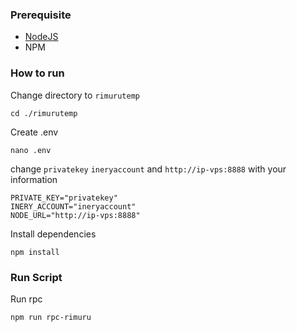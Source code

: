 ### Prerequisite

- [NodeJS](https://nodejs.org/en/)
- NPM

### How to run

Change directory to ```rimurutemp```

```shell
cd ./rimurutemp
```

Create .env

```shell
nano .env
```
change ```privatekey``` ```ineryaccount``` and ```http://ip-vps:8888``` with your information

```
PRIVATE_KEY="privatekey"
INERY_ACCOUNT="ineryaccount"
NODE_URL="http://ip-vps:8888"
```

Install dependencies

```shell
npm install
```

### Run Script

Run rpc

```
npm run rpc-rimuru
```


